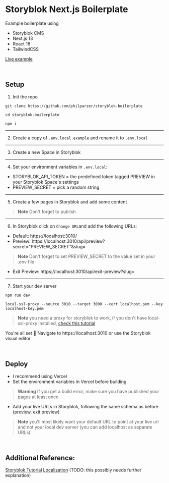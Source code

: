 # Storyblok Next.js Boilerplate

Example boilerplate using
- Storyblok CMS
- Next.js 13
- React 18
- TailwindCSS

<a href="https://storyblok-boilerplate.vercel.app/">Live example</a>

<br>

## Setup

1. Init the repo
```console
git clone https://github.com/philparzer/storyblok-boilerplate
```
```console
cd storyblok-boilerplate
```
```console
npm i
```
---
2. Create a copy of `.env.local.example` and rename it to `.env.local`
---
3. Create a new Space in Storyblok
---
4. Set your environment variables in `.env.local`:
- STORYBLOK_API_TOKEN = the predefined token tagged PREVIEW in your Storyblok Space's settings
- PREVIEW_SECRET = pick a random string
---
5. Create a few pages in Storyblok and add some content
> **Note** Don't forget to publish

---
6. In Storyblok click on `Change URL`and add the following URLs:

- Default: https://localhost:3010/
- Preview: https://localhost:3010/api/preview?secret="PREVIEW_SECRET"&slug=
> **Note** Don't forget to set PREVIEW_SECRET to the value set in your .env file
- Exit Preview: https://localhost:3010/api/exit-preview?slug=
---
7. Start your dev server
```
npm run dev
```
```
local-ssl-proxy --source 3010 --target 3000 --cert localhost.pem --key localhost-key.pem
```
> **Note** you need a proxy for storyblok to work, if you don't have local-ssl-proxy installed, <a href="https://www.storyblok.com/faq/setup-dev-server-https-proxy">check this tutorial</a>

You're all set 🎉 
Navigate to https://localhost:3010 or use the Storyblok visual editor

<br>

## Deploy

- I recommend using Vercel
- Set the environment variables in Vercel before building
> **Warning** If you get a build error, make sure you have published your pages at least once
- Add your live URLs in Storyblok, following the same schema as before (preview, exit preview)
> **Note** you'll most likely want your default URL to point at your live url and not your local dev server (you can add localhost as separate URLs)

<br>

## Additional Reference:

<a href="https://www.storyblok.com/tp/add-a-headless-cms-to-next-js-in-5-minutes"> Storyblok Tutorial</a>
<a href="https://www.storyblok.com/tp/manage-multilingual-content-in-storyblok-and-next-js"> Localization</a> (TODO: this possibly needs further explanation)
